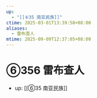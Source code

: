 ```yaml
---
up:
  - "[[⑥35 南亚民族]]"
ctime: 2025-03-01T13:39:58+08:00
aliases:
  - 雷布查人
mtime: 2025-09-09T12:37:05+08:00
---
```


# ⑥356 雷布查人

- up: [[⑥35 南亚民族]]
